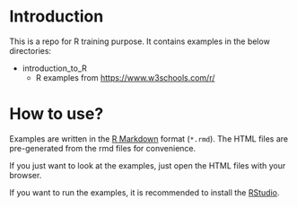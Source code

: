 # Introduction

This is a repo for R training purpose. It contains examples in the below directories:

* introduction_to_R
  * R examples from https://www.w3schools.com/r/

# How to use?

Examples are written in the [R Markdown](https://rmarkdown.rstudio.com/)  format (`*.rmd`). The HTML files are pre-generated from the rmd files for convenience.

If you just want to look at the examples, just open the HTML files with your browser.

If you want to run the examples, it is recommended to install the [RStudio](https://www.rstudio.com/products/rstudio/download/).
